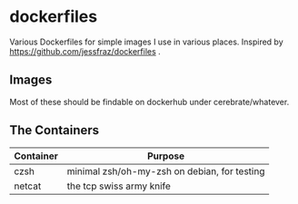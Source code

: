# dockerfiles

Various Dockerfiles for simple images I use in various places.
Inspired by https://github.com/jessfraz/dockerfiles .

## Images

Most of these should be findable on dockerhub under cerebrate/whatever.

## The Containers

| Container           | Purpose                                            |
|---------------------|----------------------------------------------------|
| czsh                | minimal zsh/oh-my-zsh on debian, for testing       |
| netcat              | the tcp swiss army knife                           |
